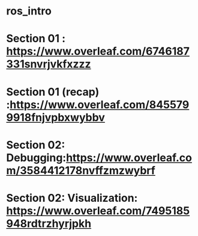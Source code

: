 # ros_intro
# Section 01 : https://www.overleaf.com/6746187331snvrjvkfxzzz
# Section 01 (recap) :https://www.overleaf.com/8455799918fnjvpbxwybbv
# Section 02: Debugging:https://www.overleaf.com/3584412178nvffzmzwybrf
# Section 02: Visualization: https://www.overleaf.com/7495185948rdtrzhyrjpkh
  
